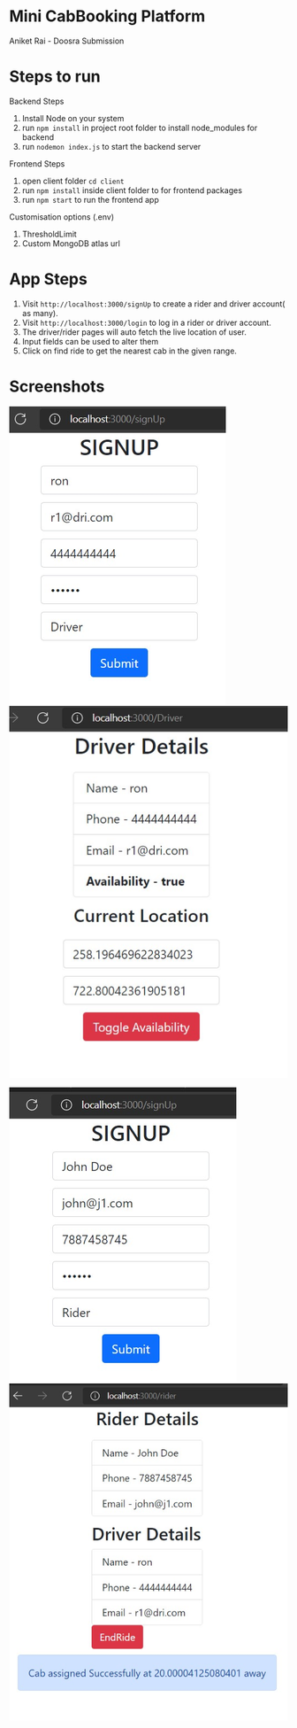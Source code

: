 # Mini CabBooking Platform

Aniket Rai - Doosra Submission

# Steps to run

Backend Steps

1. Install Node on your system
1. run `npm install` in project root folder to install node_modules for backend
1. run `nodemon index.js` to start the backend server

Frontend Steps

1. open client folder `cd client`
1. run `npm install` inside client folder to for frontend packages
1. run `npm start` to run the frontend app

Customisation options (.env)

1. ThresholdLimit
1. Custom MongoDB atlas url

# App Steps

1. Visit `http://localhost:3000/signUp` to create a rider and driver account( as many).
1. Visit `http://localhost:3000/login` to log in a rider or driver account.
1. The driver/rider pages will auto fetch the live location of user.
1. Input fields can be used to alter them
1. Click on find ride to get the nearest cab in the given range.

# Screenshots

![](/ScreenShots/DriverSignup.jpg)
![](/ScreenShots/AvailableDriver.jpg)

![](/ScreenShots/RiderSignup.jpg)
![](/ScreenShots/SuccessfulCabFound.jpg)
